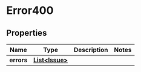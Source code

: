 # Error400

## Properties
Name | Type | Description | Notes
------------ | ------------- | ------------- | -------------
**errors** | [**List&lt;Issue&gt;**](Issue.md) |  | 
